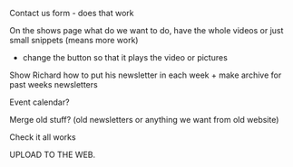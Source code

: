 Contact us form - does that work

On the shows page what do we want to do, have the whole videos or just small snippets (means more work)
 - change the button so that it plays the video or pictures

Show Richard how to put his newsletter in each week + make archive for past weeks newsletters

Event calendar?

Merge old stuff? (old newsletters or anything we want from old website)

Check it all works

UPLOAD TO THE WEB.
